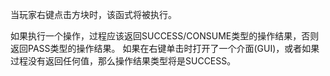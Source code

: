 当玩家右键点击方块时，该函式将被执行。

如果执行一个操作，过程应该返回SUCCESS/CONSUME类型的操作结果，否则返回PASS类型的操作结果。
如果在右键单击时打开了一个介面(GUI)，或者如果过程没有返回任何值，那么操作结果类型将是SUCCESS。
